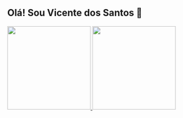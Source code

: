 ## Olá! Sou Vicente dos Santos 👋

<div>
	<a href="https://beacons.ai/santosvicente">
	<img height="190em" src="https://github-readme-stats.vercel.app/api?username=SantosVicente&show_icons=true&count_private=true&theme=tokyonight" />
	<img height="190em" src="https://github-readme-stats.vercel.app/api/top-langs/?username=SantosVicente&layout=compact&langs_count=16&theme=tokyonight&https://github.com/SantosVicente/github-readme-stats" />
</div>
